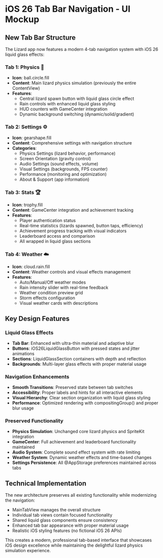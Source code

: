# iOS 26 Tab Bar Navigation - UI Mockup

## New Tab Bar Structure

The Lizard app now features a modern 4-tab navigation system with iOS 26 liquid glass effects:

### Tab 1: Physics 🔵
- **Icon**: ball.circle.fill  
- **Content**: Main lizard physics simulation (previously the entire ContentView)
- **Features**: 
  - Central lizard spawn button with liquid glass circle effect
  - Rain controls with enhanced liquid glass styling
  - HUD counters with GameCenter integration
  - Dynamic background switching (dynamic/solid/gradient)

### Tab 2: Settings ⚙️
- **Icon**: gearshape.fill
- **Content**: Comprehensive settings with navigation structure
- **Categories**:
  - Physics Settings (lizard behavior, performance)
  - Screen Orientation (gravity control)
  - Audio Settings (sound effects, volume)
  - Visual Settings (backgrounds, FPS counter)
  - Performance (monitoring and optimization)
  - About & Support (app information)

### Tab 3: Stats 🏆
- **Icon**: trophy.fill
- **Content**: GameCenter integration and achievement tracking
- **Features**:
  - Player authentication status
  - Real-time statistics (lizards spawned, button taps, efficiency)
  - Achievement progress tracking with visual indicators
  - Leaderboard access and comparison
  - All wrapped in liquid glass sections

### Tab 4: Weather ☁️
- **Icon**: cloud.rain.fill
- **Content**: Weather controls and visual effects management
- **Features**:
  - Auto/Manual/Off weather modes
  - Rain intensity slider with real-time feedback
  - Weather condition preview grid
  - Storm effects configuration
  - Visual weather cards with descriptions

## Key Design Features

### Liquid Glass Effects
- **Tab Bar**: Enhanced with ultra-thin material and adaptive blur
- **Buttons**: iOS26LiquidGlassButton with pressed states and jitter animations
- **Sections**: LiquidGlassSection containers with depth and reflection
- **Backgrounds**: Multi-layer glass effects with proper material usage

### Navigation Enhancements
- **Smooth Transitions**: Preserved state between tab switches
- **Accessibility**: Proper labels and hints for all interactive elements
- **Visual Hierarchy**: Clear section organization with liquid glass styling
- **Performance**: Optimized rendering with compositingGroup() and proper blur usage

### Preserved Functionality
- **Physics Simulation**: Unchanged core lizard physics and SpriteKit integration
- **GameCenter**: Full achievement and leaderboard functionality maintained
- **Audio System**: Complete sound effect system with rate limiting
- **Weather System**: Dynamic weather effects and time-based changes
- **Settings Persistence**: All @AppStorage preferences maintained across tabs

## Technical Implementation

The new architecture preserves all existing functionality while modernizing the navigation:
- MainTabView manages the overall structure
- Individual tab views contain focused functionality
- Shared liquid glass components ensure consistency
- Enhanced tab bar appearance with proper material usage
- Realistic iOS styling features (no fictional iOS 26 APIs)

This creates a modern, professional tab-based interface that showcases iOS design excellence while maintaining the delightful lizard physics simulation experience.